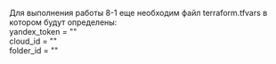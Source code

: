 Для выполнения работы 8-1 еще необходим файл terraform.tfvars в котором будут определены: <br>
yandex_token = "" <br>
cloud_id     = "" <br>
folder_id    = "" <br>
